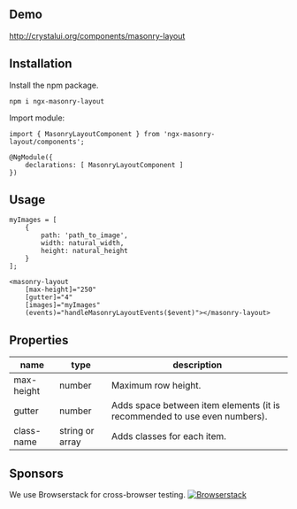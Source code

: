 ## Demo

http://crystalui.org/components/masonry-layout

## Installation

Install the npm package.

    npm i ngx-masonry-layout
        
Import module:

    import { MasonryLayoutComponent } from 'ngx-masonry-layout/components';
 
	@NgModule({
	    declarations: [ MasonryLayoutComponent ]
	})

## Usage
    
	myImages = [
		{
			path: 'path_to_image',
			width: natural_width,
			height: natural_height
		}
	];

	<masonry-layout 
		[max-height]="250"
		[gutter]="4" 
		[images]="myImages"
		(events)="handleMasonryLayoutEvents($event)"></masonry-layout>

## Properties

| name             | type                                | description                                                               |
|------------------|-------------------------------------|---------------------------------------------------------------------------|
| max-height       | number                              | Maximum row height.                                                       |
| gutter           | number                              | Adds space between item elements (it is recommended to use even numbers). |
| class-name       | string or array                     | Adds classes for each item.                                               |

## Sponsors

We use Browserstack for cross-browser testing.
[![Browserstack](http://crystalui.org/assets/img/browserstack-logo.png)](http://browserstack.com/)

